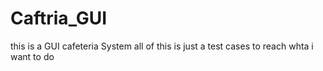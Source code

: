 # Caftria_GUI
this is a GUI cafeteria System
all of this is just a test cases to reach whta i want to do 
